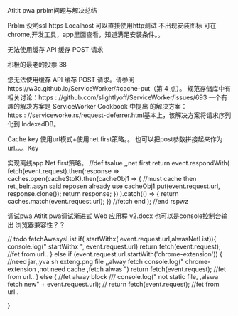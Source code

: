 Atitit pwa prblm问题与解决总结

Prblm
没哟ssl https
Localhost 可以直接使用http测试
不出现安装图标
可在chrome,开发工具，app里面查看，知道满足安装条件。。

无法使用缓存 API 缓存 POST 请求

 积极的最老的投票
38

您无法使用缓存 API 缓存 POST 请求。请参阅https://w3c.github.io/ServiceWorker/#cache-put（第 4 点）。
规范存储库中有相关讨论：https : //github.com/slightlyoff/ServiceWorker/issues/693
一个有趣的解决方案是 ServiceWorker Cookbook 中提出 的解决方案：https : //serviceworke.rs/request-deferrer.html基本上，该解决方案将请求序列化到 IndexedDB。

Cache key 使用url模式+使用net first策略。。
也可以把post参数拼接起来作为url。。。Key

实现离线app
Net first策略。
//def tsalue ,,net first
return event.respondWith(
    fetch(event.request).then(response =>
            caches.open(cacheStoK).then(cacheObj1 =>
            {
                //must cache then ret,,beir..asyn said reposen already use
                cacheObj1.put(event.request.url, response.clone());
                return response;
            })
    ).catch(() => {
        return caches.match(event.request.url);
    })
    //fetch end
);
//end rspwz

调试pwa
Atitit pwa调试渐进式 Web 应用程 v2.docx
也可以是console控制台输出
浏览器兼容性？？

// todo fetchAwasysList
if( startWithx( event.request.url,alwasNetList)){
    console.log(" startWithx ", event.request.url)
    return fetch(event.request); //fet from url..
}
else if (event.request.url.startWith('chrome-extension')) {
    //need jar,,yva sh exteng.png file ,,alway fetch
    console.log(" chrome-extension ,not need cache ,fetch alwas ")
    return fetch(event.request); //fet from url..
} else {
    //fet alway block
    /// console.log(" not static file,  ,alswa fetch new" + event.request.url);
    //  return fetch(event.request); //fet from url..

}

